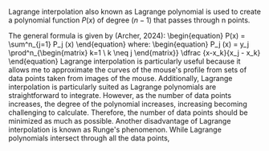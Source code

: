 Lagrange interpolation also known as Lagrange polynomial is used to create a polynomial function  $P(x)$ of degree $(n-1)$ that passes through n points. 

The general formula is given by (Archer, 2024):
\begin{equation}
     P(x) = \sum^n_{j=1} P_j (x)
\end{equation}
where:
\begin{equation}
    P_j (x) = y_j  \prod^n_{\begin{matrix} k=1 \\ k \neq j  \end{matrix}} \dfrac {x-x_k}{x_j - x_k}
\end{equation}
Lagrange interpolation is particularly useful because it allows me to approximate the curves of the mouse's profile from sets of data points taken from images of the mouse. Additionally, Lagrange interpolation is particularly suited as Lagrange polynomials are straightforward to integrate. 
However, as the number of data points increases, the degree of the polynomial increases, increasing becoming challenging to calculate. Therefore, the number of data points should be minimized as much as possible. Another disadvantage of Lagrange interpolation is known as Runge's phenomenon. While Lagrange polynomials intersect through all the data points, 

